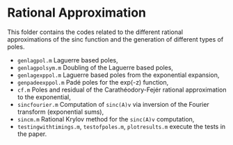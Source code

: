 # Rational Approximation

This folder contains the codes related to the different rational 
approximations of the sinc function and the generation of different 
types of poles.

- `genlagpol.m` Laguerre based poles,
- `genlagpolsym.m` Doubling of the Laguerre based poles,
- `genlagexppol.m` Laguerre based poles from the exponential expansion,
- `genpadeexppol.m` Padé poles for the exp(-z) function,
- `cf.m` Poles and residual of the Carathéodory-Fejér rational approximation to the exponential,
- `sincfourier.m` Computation of `sinc(A)v` via inversion of the Fourier transform (exponential sums),
- `sincm.m` Rational Krylov method for the `sinc(A)v` computation,
- `testingwithtimings.m`, `testofpoles.m`, `plotresults.m` execute the tests in the paper.
